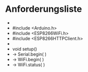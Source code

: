# Anforderungsliste
*
* #include <Arduino.h>
* #include <ESP8266WiFi.h>
* #include <ESP8266HTTPClient.h>
*
* void setup()
*  -> Serial.begin( ) 
*  -> WiFi.begin( ) 
*  -> WiFi.status( ) 
 
 
  
